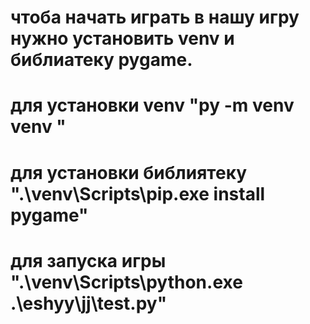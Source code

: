 # чтоба начать играть в нашу игру нужно установить venv и библиатеку pygame.
# для установки venv "py -m venv venv "
# для установки библиятеку ".\venv\Scripts\pip.exe install pygame"
# для запуска игры ".\venv\Scripts\python.exe .\eshyy\jj\test.py"
